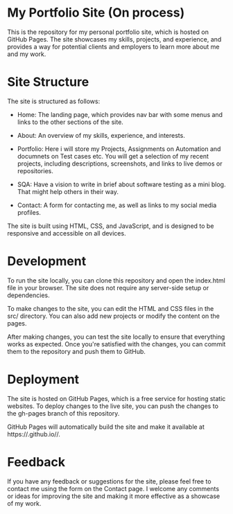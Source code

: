 # My Portfolio Site (On process)


This is the repository for my personal portfolio site, which is hosted on GitHub Pages. The site showcases my skills, projects, and experience, and provides a way for potential clients and employers to learn more about me and my work.

# Site Structure


The site is structured as follows:

- Home: The landing page, which provides nav bar with some menus and links to the other sections of the site.

- About:  An overview of my skills, experience, and interests.

- Portfolio:  Here i will store my Projects, Assignments on Automation and documnets on Test cases etc. You will get a selection of my recent projects, including descriptions, screenshots, and links to live demos or repositories.

- SQA: Have a vision to write in brief about software testing as a mini blog. That might help others in their way.

- Contact: A form for contacting me, as well as links to my social media profiles.

The site is built using HTML, CSS, and JavaScript, and is designed to be responsive and accessible on all devices.

# Development


To run the site locally, you can clone this repository and open the index.html file in your browser. The site does not require any server-side setup or dependencies.

To make changes to the site, you can edit the HTML and CSS files in the src/ directory. You can also add new projects or modify the content on the pages.

After making changes, you can test the site locally to ensure that everything works as expected. Once you're satisfied with the changes, you can commit them to the repository and push them to GitHub.

# Deployment


The site is hosted on GitHub Pages, which is a free service for hosting static websites. To deploy changes to the live site, you can push the changes to the gh-pages branch of this repository.

GitHub Pages will automatically build the site and make it available at https://<your-github-username>.github.io/<your-repo-name>/.

# Feedback

If you have any feedback or suggestions for the site, please feel free to contact me using the form on the Contact page. I welcome any comments or ideas for improving the site and making it more effective as a showcase of my work.
